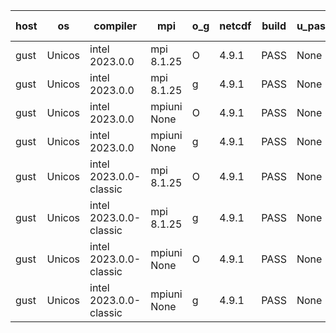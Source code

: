 

| host     | os       | compiler                              | mpi                      | o_g        | netcdf        | build       | u_pass          | u_fail          | s_pass            | s_fail            | e_pass             | e_fail             | nuopc_pass       | nuopc_fail       | artifacts link          |
|----------|----------|---------------------------------------|--------------------------|------------|---------------|-------------|-----------------|-----------------|-------------------|-------------------|--------------------|--------------------|------------------|------------------|-------------------------|
| gust | Unicos | intel 2023.0.0 | mpi 8.1.25  | O | 4.9.1  | PASS | None | None | None | None | None | None | None | None | <a href="https://github.com/esmf-org/esmf-test-artifacts/tree/228a9b330e6995acb169b03418a7210f56b5d6ae/fix_mpi-t-on-cray/intel/2023.0.0/O/mpi/8.1.25" target="_blank">228a9b3</a> | 
| gust | Unicos | intel 2023.0.0 | mpi 8.1.25  | g | 4.9.1  | PASS | None | None | None | None | None | None | None | None | <a href="https://github.com/esmf-org/esmf-test-artifacts/tree/a4a5bf832e1ccc3ecea917a72af7a68e785b52b0/fix_mpi-t-on-cray/intel/2023.0.0/g/mpi/8.1.25" target="_blank">a4a5bf8</a> | 
| gust | Unicos | intel 2023.0.0 | mpiuni None  | O | 4.9.1  | PASS | None | None | None | None | None | None | None | None | <a href="https://github.com/esmf-org/esmf-test-artifacts/tree/4b2e743e1f7d392a717ce160f539a6c18734ba1d/fix_mpi-t-on-cray/intel/2023.0.0/O/mpiuni/None" target="_blank">4b2e743</a> | 
| gust | Unicos | intel 2023.0.0 | mpiuni None  | g | 4.9.1  | PASS | None | None | None | None | None | None | None | None | <a href="https://github.com/esmf-org/esmf-test-artifacts/tree/508cae1159ba2245f76ed0725bd139e8e1e66f52/fix_mpi-t-on-cray/intel/2023.0.0/g/mpiuni/None" target="_blank">508cae1</a> | 
| gust | Unicos | intel 2023.0.0-classic | mpi 8.1.25  | O | 4.9.1  | PASS | None | None | None | None | None | None | None | None | <a href="https://github.com/esmf-org/esmf-test-artifacts/tree/ce4d3182a1194db3494574d1cd3ed2d41251c03d/fix_mpi-t-on-cray/intel/2023.0.0-classic/O/mpi/8.1.25" target="_blank">ce4d318</a> | 
| gust | Unicos | intel 2023.0.0-classic | mpi 8.1.25  | g | 4.9.1  | PASS | None | None | None | None | None | None | None | None | <a href="https://github.com/esmf-org/esmf-test-artifacts/tree/099acaadadcbf5d99578427a413a538429cea210/fix_mpi-t-on-cray/intel/2023.0.0-classic/g/mpi/8.1.25" target="_blank">099acaa</a> | 
| gust | Unicos | intel 2023.0.0-classic | mpiuni None  | O | 4.9.1  | PASS | None | None | None | None | None | None | None | None | <a href="https://github.com/esmf-org/esmf-test-artifacts/tree/46813107819b82ec93abb9265dbf24f37aaa5140/fix_mpi-t-on-cray/intel/2023.0.0-classic/O/mpiuni/None" target="_blank">4681310</a> | 
| gust | Unicos | intel 2023.0.0-classic | mpiuni None  | g | 4.9.1  | PASS | None | None | None | None | None | None | None | None | <a href="https://github.com/esmf-org/esmf-test-artifacts/tree/0b84abbe5ddfa956fb78078d99e899363d7ac39c/fix_mpi-t-on-cray/intel/2023.0.0-classic/g/mpiuni/None" target="_blank">0b84abb</a> | 
